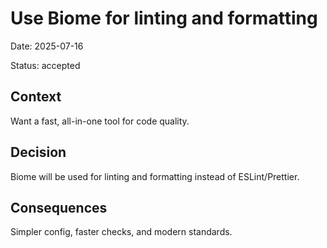 
# Use Biome for linting and formatting

Date: 2025-07-16

Status: accepted

## Context
Want a fast, all-in-one tool for code quality.

## Decision
Biome will be used for linting and formatting instead of ESLint/Prettier.

## Consequences
Simpler config, faster checks, and modern standards.
